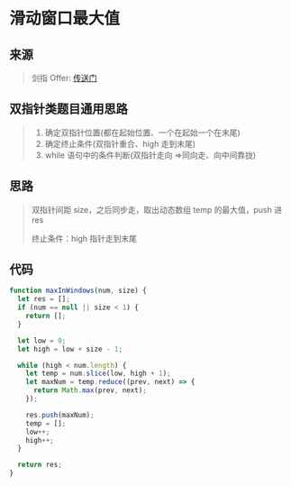# 滑动窗口最大值

## 来源

> 剑指 Offer: [传送门](https://leetcode-cn.com/problems/hua-dong-chuang-kou-de-zui-da-zhi-lcof/)

## 双指针类题目通用思路

> 1. 确定双指针位置(都在起始位置、一个在起始一个在末尾)
> 2. 确定终止条件(双指针重合、high 走到末尾)
> 3. while 语句中的条件判断(双指针走向 =>同向走、向中间靠拢)

## 思路

> 双指针间距 size，之后同步走，取出动态数组 temp 的最大值，push 进 res
>
> 终止条件：high 指针走到末尾

## 代码

```js
function maxInWindows(num, size) {
  let res = [];
  if (num == null || size < 1) {
    return [];
  }

  let low = 0;
  let high = low + size - 1;

  while (high < num.length) {
    let temp = num.slice(low, high + 1);
    let maxNum = temp.reduce((prev, next) => {
      return Math.max(prev, next);
    });

    res.push(maxNum);
    temp = [];
    low++;
    high++;
  }

  return res;
}
```
